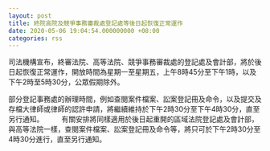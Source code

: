 ```yaml
---
layout: post
title: 終院高院及競爭事務審裁處登記處等後日起恢復正常運作
date: 2020-05-06 19:04:54.000000000 +08:00
categories: rss
---
```


司法機構宣布，終審法院、高等法院、競爭事務審裁處的登記處及會計部，將於後日起恢復正常運作，開放時間為星期一至星期五，上午8時45分至下午1時，以及下午2時至5時30分，公眾假期除外。

部分登記事務處的辦理時間，例如查閱案件檔案、訟案登記冊及命令，以及提交及存檔大律師或律師的認許申請，將繼續維持於下午2時30分至下午4時30分，直至另行通知。
　　 
有關安排將同樣適用於後日起重開的區域法院登記處及會計部，與高等法院一樣，查閱案件檔案、訟案登記冊及命令等，將只可於下午2時30分至4時30分進行，直至另行通知。
